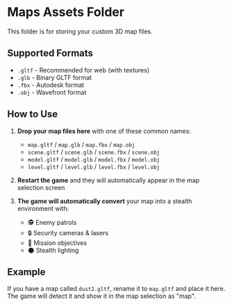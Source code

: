 # Maps Assets Folder

This folder is for storing your custom 3D map files.

## Supported Formats
- `.gltf` - Recommended for web (with textures)
- `.glb` - Binary GLTF format
- `.fbx` - Autodesk format
- `.obj` - Wavefront format

## How to Use

1. **Drop your map files here** with one of these common names:
   - `map.gltf` / `map.glb` / `map.fbx` / `map.obj`
   - `scene.gltf` / `scene.glb` / `scene.fbx` / `scene.obj`
   - `model.gltf` / `model.glb` / `model.fbx` / `model.obj`
   - `level.gltf` / `level.glb` / `level.fbx` / `level.obj`

2. **Restart the game** and they will automatically appear in the map selection screen

3. **The game will automatically convert** your map into a stealth environment with:
   - 🕵️ Enemy patrols
   - 🔒 Security cameras & lasers
   - 🎯 Mission objectives
   - 🌑 Stealth lighting

## Example
If you have a map called `dust2.gltf`, rename it to `map.gltf` and place it here.
The game will detect it and show it in the map selection as "map". 